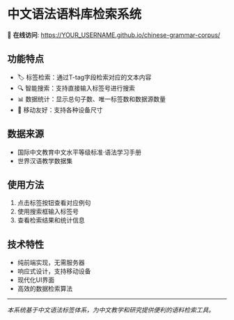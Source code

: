 # 中文语法语料库检索系统

🔗 **在线访问**: https://YOUR_USERNAME.github.io/chinese-grammar-corpus/

## 功能特点
- 🏷️ 标签检索：通过T-tag字段检索对应的文本内容  
- 🔍 智能搜索：支持直接输入标签号进行搜索
- 📊 数据统计：显示总句子数、唯一标签数和数据源数量
- 📱 移动友好：支持各种设备尺寸

## 数据来源
- 国际中文教育中文水平等级标准·语法学习手册
- 世界汉语教学数据集

## 使用方法
1. 点击标签按钮查看对应例句
2. 使用搜索框输入标签号  
3. 查看检索结果和统计信息

## 技术特性
- 纯前端实现，无需服务器
- 响应式设计，支持移动设备
- 现代化UI界面
- 高效的数据检索算法

---
*本系统基于中文语法标签体系，为中文教学和研究提供便利的语料检索工具。*
